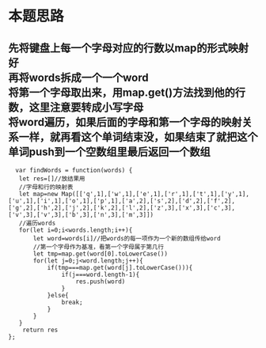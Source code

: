 # 本题思路<br>
##  先将键盘上每一个字母对应的行数以map的形式映射好<br>再将words拆成一个一个word<br>将第一个字母取出来，用map.get()方法找到他的行数，这里注意要转成小写字母<br>将word遍历，如果后面的字母和第一个字母的映射关系一样，就再看这个单词结束没，如果结束了就把这个单词push到一个空数组里最后返回一个数组
    
```
  var findWords = function(words) {
   let res=[]//放结果用
   //字母和行的映射表
   let map=new Map([['q',1],['w',1],['e',1],['r',1],['t',1],['y',1],['u',1],['i',1],['o',1],['p',1],['a',2],['s',2],['d',2],['f',2],['g',2],['h',2],['j',2],['k',2],['l',2],['z',3],['x',3],['c',3],['v',3],['v',3],['b',3],['n',3],['m',3]])
   //遍历words
   for(let i=0;i<words.length;i++){
       let word=words[i]//把words的每一项作为一个新的数组传给word
       //第一个字母作为基准，看第一个字母属于第几行
       let tmp=map.get(word[0].toLowerCase())
       for(let j=0;j<word.length;j++){
           if(tmp===map.get(word[j].toLowerCase())){
               if(j===word.length-1){
                   res.push(word)
               }
           }else{
               break;
           }
       }
   }
    return res
};
    
